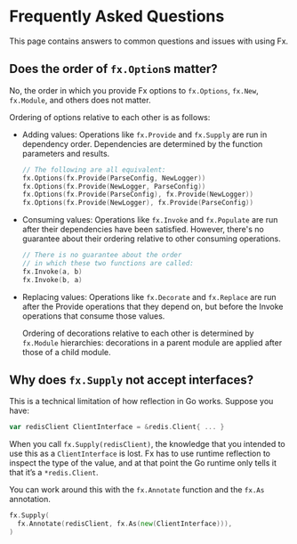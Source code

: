 # Frequently Asked Questions

This page contains answers to common questions and issues with using Fx.

## Does the order of `fx.Option`s matter?

No, the order in which you provide Fx options
to `fx.Options`, `fx.New`, `fx.Module`, and others does not matter.

Ordering of options relative to each other is as follows:

* Adding values:
  Operations like `fx.Provide` and `fx.Supply` are run in dependency order.
  Dependencies are determined by the function parameters and results.

  ```go
  // The following are all equivalent:
  fx.Options(fx.Provide(ParseConfig, NewLogger))
  fx.Options(fx.Provide(NewLogger, ParseConfig))
  fx.Options(fx.Provide(ParseConfig), fx.Provide(NewLogger))
  fx.Options(fx.Provide(NewLogger), fx.Provide(ParseConfig))
  ```

* Consuming values:
  Operations like `fx.Invoke` and `fx.Populate` are run
  after their dependencies have been satisfied.
  However, there's no guarantee about their ordering
  relative to other consuming operations.

  ```go
  // There is no guarantee about the order
  // in which these two functions are called:
  fx.Invoke(a, b)
  fx.Invoke(b, a)
  ```

* Replacing values:
  Operations like `fx.Decorate` and `fx.Replace` are run
  after the Provide operations that they depend on,
  but before the Invoke operations that consume those values.

  Ordering of decorations relative to each other
  is determined by `fx.Module` hierarchies:
  decorations in a parent module are applied after those of a child module.

## Why does `fx.Supply` not accept interfaces?

This is a technical limitation of how reflection in Go works.
Suppose you have:

```go
var redisClient ClientInterface = &redis.Client{ ... }
```

When you call `fx.Supply(redisClient)`,
the knowledge that you intended to use this as a `ClientInterface` is lost.
Fx has to use runtime reflection to inspect the type of the value,
and at that point the Go runtime only tells it that it’s a `*redis.Client`.

You can work around this with the `fx.Annotate` function
and the `fx.As` annotation.

```go
fx.Supply(
  fx.Annotate(redisClient, fx.As(new(ClientInterface))),
)
```
